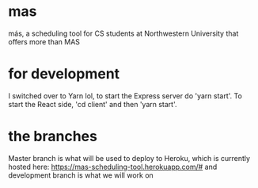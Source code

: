 # mas
más, a scheduling tool for CS students at Northwestern University that offers more than MAS

# for development
I switched over to Yarn lol, to start the Express server do 'yarn start'. To start the React side, 'cd client' and then 'yarn start'.

# the branches
Master branch is what will be used to deploy to Heroku, which is currently hosted here: https://mas-scheduling-tool.herokuapp.com/# and development branch is what we will work on 
